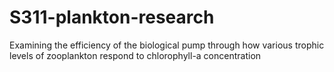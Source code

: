 # S311-plankton-research
Examining the efficiency of the biological pump through how various trophic levels of zooplankton respond to chlorophyll-a concentration
